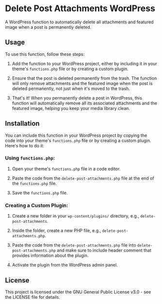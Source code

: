 # Delete Post Attachments WordPress

A WordPress function to automatically delete all attachments and featured image when a post is permanently deleted.

## Usage

To use this function, follow these steps:

1. Add the function to your WordPress project, either by including it in your theme's `functions.php` file or by creating a custom plugin.

2. Ensure that the post is deleted permanently from the trash. The function will only remove attachments and the featured image when the post is deleted permanently, not just when it's moved to the trash.

3. That's it! When you permanently delete a post in WordPress, this function will automatically remove all its associated attachments and the featured image, helping you keep your media library clean.

## Installation

You can include this function in your WordPress project by copying the code into your theme's `functions.php` file or by creating a custom plugin. Here's how to do it:

### Using `functions.php`:

1. Open your theme's `functions.php` file in a code editor.

2. Paste the code from the `delete-post-attachments.php` file at the end of the `functions.php` file.

3. Save the `functions.php` file.

### Creating a Custom Plugin:

1. Create a new folder in your `wp-content/plugins/` directory, e.g., `delete-post-attachments`.

2. Inside the folder, create a new PHP file, e.g., `delete-post-attachments.php`.

3. Paste the code from the `delete-post-attachments.php` file into `delete-post-attachments.php` and make sure to include header comment that provides information about the plugin.

4. Activate the plugin from the WordPress admin panel.

## License

This project is licensed under the GNU General Public License v3.0 - see the LICENSE file for details.
